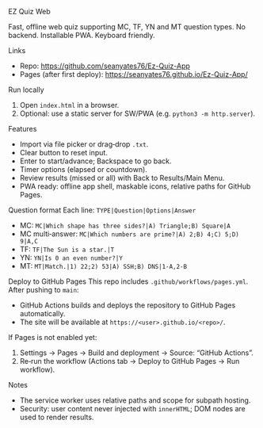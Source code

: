 EZ Quiz Web

Fast, offline web quiz supporting MC, TF, YN and MT question types. No backend. Installable PWA. Keyboard friendly.

Links
- Repo: https://github.com/seanyates76/Ez-Quiz-App
- Pages (after first deploy): https://seanyates76.github.io/Ez-Quiz-App/

Run locally
1) Open `index.html` in a browser.
2) Optional: use a static server for SW/PWA (e.g. `python3 -m http.server`).

Features
- Import via file picker or drag‑drop `.txt`.
- Clear button to reset input.
- Enter to start/advance; Backspace to go back.
- Timer options (elapsed or countdown).
- Review results (missed or all) with Back to Results/Main Menu.
- PWA ready: offline app shell, maskable icons, relative paths for GitHub Pages.

Question format
Each line: `TYPE|Question|Options|Answer`
- MC: `MC|Which shape has three sides?|A) Triangle;B) Square|A`
- MC multi‑answer: `MC|Which numbers are prime?|A) 2;B) 4;C) 5;D) 9|A,C`
- TF: `TF|The Sun is a star.|T`
- YN: `YN|Is 0 an even number?|Y`
- MT: `MT|Match.|1) 22;2) 53|A) SSH;B) DNS|1-A,2-B`

Deploy to GitHub Pages
This repo includes `.github/workflows/pages.yml`. After pushing to `main`:
- GitHub Actions builds and deploys the repository to GitHub Pages automatically.
- The site will be available at `https://<user>.github.io/<repo>/`.

If Pages is not enabled yet:
1) Settings → Pages → Build and deployment → Source: “GitHub Actions”.
2) Re‑run the workflow (Actions tab → Deploy to GitHub Pages → Run workflow).

Notes
- The service worker uses relative paths and scope for subpath hosting.
- Security: user content never injected with `innerHTML`; DOM nodes are used to render results.

